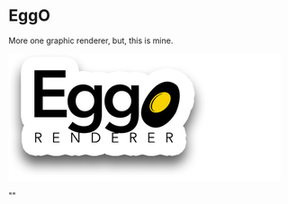 # EggO
More one graphic renderer, but, this is mine.

![EggO-Logo](https://github.com/WesVicent/eggo/blob/master/img/eggo.png)


""
